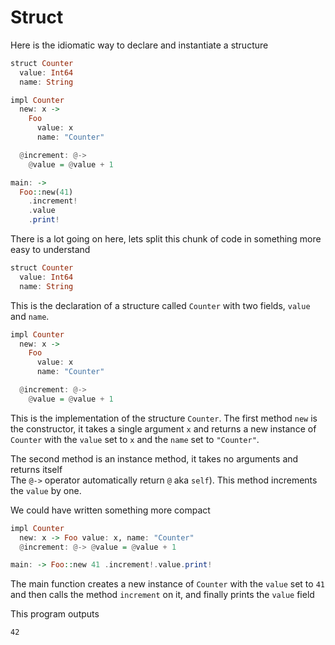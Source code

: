 # Struct

Here is the idiomatic way to declare and instantiate a structure

```haskell
struct Counter
  value: Int64
  name: String

impl Counter
  new: x ->
    Foo 
      value: x
      name: "Counter"

  @increment: @->
    @value = @value + 1

main: ->
  Foo::new(41)
    .increment!
    .value
    .print!
```

There is a lot going on here, lets split this chunk of code in something more easy to understand

```haskell
struct Counter
  value: Int64
  name: String
```

This is the declaration of a structure called `Counter` with two fields, `value` and `name`.

```haskell
impl Counter
  new: x ->
    Foo 
      value: x
      name: "Counter"

  @increment: @->
    @value = @value + 1
```

This is the implementation of the structure `Counter`. The first method `new` is the constructor,
it takes a single argument `x` and returns a new instance of `Counter` with the `value` set to `x` and the `name` set to `"Counter"`.

The second method is an instance method, it takes no arguments and returns itself  
The `@->` operator automatically return `@` aka `self`). This method increments the `value` by one.

We could have written something more compact

```haskell
impl Counter
  new: x -> Foo value: x, name: "Counter"
  @increment: @-> @value = @value + 1

main: -> Foo::new 41 .increment!.value.print!
```

The main function creates a new instance of `Counter` with the `value` set to `41` and then calls the method `increment` on it, and finally prints the `value` field

This program outputs

```sh
42
```

